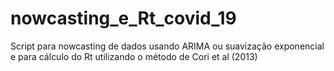 # nowcasting_e_Rt_covid_19
Script para nowcasting de dados usando ARIMA ou suavização exponencial e para cálculo do Rt utilizando o método de Cori et al (2013)
